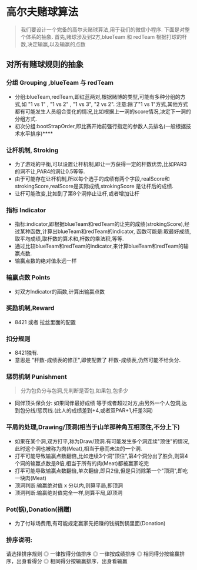 # 高尔夫赌球算法

> 我们要设计一个完备的高尔夫赌球算法,用于我们的微信小程序.
> 下面是对整个体系的抽象.
> 首先,赌球涉及到2方,blueTeam 和 redTeam 
> 根据打球的杆数,决定输赢,以及输赢的点数


## 对所有赌球规则的抽象

### 分组 Grouping ,blueTeam 与 redTeam
- 分组:blueTeam,redTeam,即红蓝两对,根据赌博的类型,可能有多种分组的方式,如 "1 vs 1" , "1 vs 2" , "1 vs 3", "2 vs 2".
  注意:除了"1 vs 1"方式,其他方式都有可能发生人员组合变化的情况,比如根据上一洞的score情况,决定下一洞的分组方式.
- 初次分组:bootStrapOrder,即比赛开始前强行指定的参数人员排名(一般根据技术水平排序)****


### 让杆机制, Stroking
- 为了游戏的平衡,可以设置让杆机制,即让一方获得一定的杆数优势,比如PAR3的洞不让,PAR4的洞让0.5等等.
- 由于可能存在让杆机制,所以每个选手的成绩有两个字段,realScore和strokingScore,realScore是实际成绩,strokingScore 是让杆后的成绩.
- 让杆可能改变,比如到了第8个洞停止让杆,或者增加让杆  

### 指标 Indicator
- 指标:indicator,即根据blueTeam和redTeam的让完的成绩(strokingScore),经过某种函数,计算出blueTeam和redTeam的indicator, 函数可能是:取最好成绩,取平均成绩,取杆数的算术和,杆数的乘法积,等等.
- 通过比较blueTeam和redTeam的indicator,来计算blueTeam和redTeam的输赢点数.
- 输赢点数的绝对值永远一样


### 输赢点数 Points
- 对双方Indicator的函数,计算出输赢点数


### 奖励机制,Reward
- 8421 或者 拉丝里面的配置

### 扣分规则
- 8421独有.
- 意思是 "杆数-成绩表的修正",即使配置了 杆数-成绩表,仍然可能不给负分.

### 惩罚机制 Punishment
> 分为包负分与包洞,先判断是否包,如果包,包多少
- 同伴顶头保负分:
   如果同伴最好成绩 等于或者超过对方,由另外一个人包洞,达到包分线/惩罚线.(此人的成绩差到+4,或者双PAR+1,杆差3洞)


### 平局的处理,Drawing/顶洞(相当于山羊那种角互相顶住,不分上下)
- 如果在某个洞,双方打平,称为Draw/顶洞.有可能发生多个洞连续"顶住"的情况,此时这个洞也被称为肉(Meat),相当于悬而未决的一个洞.
- 打平可能导致输赢点数翻倍,比如连续3个洞"顶住",第4个洞分出了胜负,则第4个洞的输赢点数是8倍,相当于所有的肉(Meat)都被赢家吃完  
- 打平可能导致输赢点数翻倍,单次翻倍,即只2倍,但是只消除第一个"顶洞",即吃一块肉(Meat) 
- 顶洞判断:输赢绝对值 x 分以内,则算平局,即顶洞
- 顶洞判断:输赢绝对值完全一样,则算平局,即顶洞

### Pot(锅),Donation(捐赠)
- 为了付球场费用,有可能规定赢家先把赚的钱捐到锅里面(Donation)



### 排序说明:

请选择排序规则
◎ 一律按得分值排序
◎ 一律按成绩排序
◎ 相同得分按输赢排序，出身看得分
◎ 相同得分按输赢排序，出身看输赢